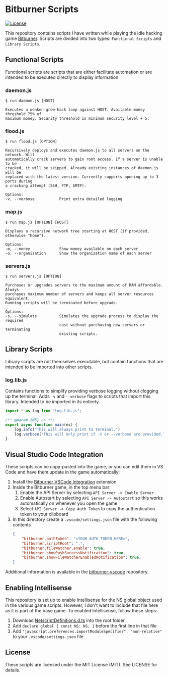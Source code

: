 # Bitburner Scripts
[![License](https://img.shields.io/github/license/Drakmyth/BitburnerScripts)](https://github.com/Drakmyth/BitburnerScripts/blob/master/LICENSE.md)

This repository contains scripts I have written while playing the idle hacking game [Bitburner](https://store.steampowered.com/app/1812820/Bitburner/). Scripts are divided into two types: `Functional Scripts` and `Library Scripts`.

## Functional Scripts
Functional scripts are scripts that are either facilitate automation or are intended to be executed directly to display information.

### daemon.js
```
$ run daemon.js [HOST]

Executes a weaken-grow-hack loop against HOST. Available money threshold 75% of
maximum money. Security threshold is minimum security level + 5.
```

### flood.js
```
$ run flood.js [OPTION]

Recursively deploys and executes daemon.js to all servers on the network. Will
automatically crack servers to gain root access. If a server is unable to be
cracked, it will be skipped. Already existing instances of daemon.js will be
replaced with the latest version. Currently supports opening up to 3 ports during
a cracking attempt (SSH, FTP, SMTP).

Options:
-v, --verbose           Print extra detailed logging
```

### map.js
```
$ run map.js [OPTION] [HOST]

Displays a recursive network tree starting at HOST (if provided, otherwise "home").

Options:
-m, --money             Show money available on each server
-o, --organization      Show the organization name of each server
```

### servers.js
```
$ run servers.js [OPTION]

Purchases or upgrades servers to the maximum amount of RAM affordable. Always
purchases maximum number of servers and keeps all server resources equivalent.
Running scripts will be terminated before upgrade.

Options:
-s, --simulate          Simulates the upgrade process to display the required
                        cost without purchasing new servers or terminating
                        existing scripts.
```

## Library Scripts
Library scripts are not themselves executable, but contain functions that are intended to be imported into other scripts.

### log.lib.js
Contains functions to simplify providing verbose logging without clogging up the terminal. Adds `-v` and `--verbose` flags to scripts that import this library. Intended to be imported in its entirety.

```js
import * as log from "log.lib.js";

/** @param {NS} ns **/
export async function main(ns) {
    log.info("This will always print to terminal.")
    log.verbose("This will only print if -v or --verbose are provided.")
}
```

## Visual Studio Code Integration
These scripts can be copy-pasted into the game, or you can edit them in VS Code and have them update in the game automatically!

1. Install the [Bitburner VSCode Integration](https://marketplace.visualstudio.com/items?itemName=bitburner.bitburner-vscode-integration) extension
1. Inside the Bitburner game, in the top menu bar:
    1. Enable the API Server by selecting `API Server -> Enable Server`
    1. Enable Autostart by selecting `API Server -> Autostart` so this works automatically on whenever you open the game
    1. Select `API Server -> Copy Auth Token` to copy the authentication token to your clipboard
1. In this directory create a `.vscode/settings.json` file with the following contents
    ```json
    {
        "bitburner.authToken": "<YOUR_AUTH_TOKEN_HERE>",
        "bitburner.scriptRoot": ".",
        "bitburner.fileWatcher.enable": true,
        "bitburner.showPushSuccessNotification": true,
        "bitburner.showFileWatcherEnabledNotification": true,
    }
    ```

Additional information is available in the [bitburner-vscode](https://github.com/bitburner-official/bitburner-vscode) repository.

## Enabling Intellisense
This repository is set up to enable Intellisense for the NS global object used in the various game scripts. However, I don't want to include that file here as it is part of the base game. To enabled Intellisense, follow these steps:

1. Download [NetscriptDefinitions.d.ts](https://github.com/danielyxie/bitburner/blob/dev/src/ScriptEditor/NetscriptDefinitions.d.ts) into the root folder
1. Add `declare global { const NS: NS; }` before the first line in that file
1. Add `"javascript.preferences.importModuleSpecifier": "non-relative"` to your `.vscode/settings.json` file

## License

These scripts are licensed under the MIT License (MIT). See LICENSE for details.
